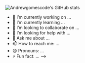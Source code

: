 ![Andrewgomescode's GitHub stats](https://github-readme-stats.vercel.app/api?username=andrewgomescode&show_icons=true&theme=radical)



- 🔭 I’m currently working on ...
- 🌱 I’m currently learning ...
- 👯 I’m looking to collaborate on ...
- 🤔 I’m looking for help with ...
- 💬 Ask me about ...
- 📫 How to reach me: ...
- 😄 Pronouns: ...
- ⚡ Fun fact: ...
-->
